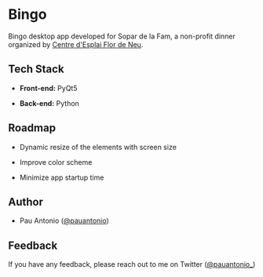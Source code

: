 
# Bingo

Bingo desktop app developed for Sopar de la Fam, a non-profit dinner organized by [Centre d'Esplai Flor de Neu](https://www.esplaiflordeneu.cat).


## Tech Stack

- **Front-end:** PyQt5

- **Back-end:** Python


## Roadmap

- Dynamic resize of the elements with screen size

- Improve color scheme

- Minimize app startup time
## Author

- Pau Antonio ([@pauantonio](https://www.github.com/pauantonio))


## Feedback

If you have any feedback, please reach out to me on Twitter ([@pauantonio_](https://twitter.com/pauantonio_))

